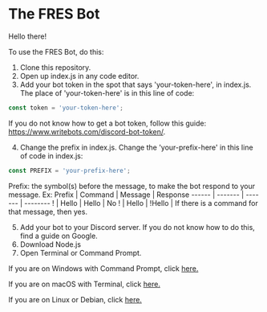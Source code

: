 # The FRES Bot
Hello there!

To use the FRES Bot, do this:

1. Clone this repository.
2. Open up index.js in any code editor.
3. Add your bot token in the spot that says 'your-token-here', in index.js. The place of 'your-token-here' is in this line of code:
```javascript
const token = 'your-token-here';
```
If you do not know how to get a bot token, follow this guide: https://www.writebots.com/discord-bot-token/.

4. Change the prefix in index.js. Change the 'your-prefix-here' in this line of code in index.js:
```javascript
const PREFIX = 'your-prefix-here';
```
Prefix: the symbol(s) before the message, to make the bot respond to your message. Ex:
Prefix | Command | Message | Response
------ | ------- | ------- | --------
! | Hello | Hello | No
! | Hello | !Hello | If there is a command for that message, then yes.

5. Add your bot to your Discord server. If you do not know how to do this, find a guide on Google.
6. Download Node.js
7. Open Terminal or Command Prompt.

If you are on Windows with Command Prompt, click [here.](WINDOWS.md)

If you are on macOS with Terminal, click [here.](MACOS.md)

If you are on Linux or Debian, click [here.](https://www.google.com)
